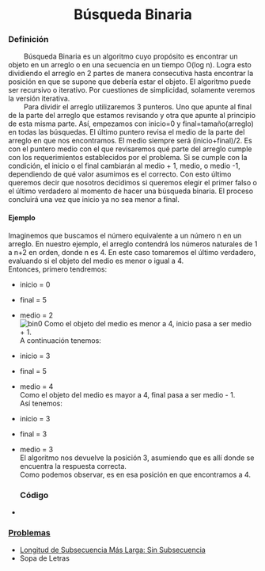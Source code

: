 <div align="center">

# Búsqueda Binaria    

 <div align="left">
 
 ### Definición  

&nbsp;&nbsp;&nbsp;&nbsp;&nbsp;&nbsp;&nbsp;&nbsp;Búsqueda Binaria es un algoritmo cuyo propósito es encontrar un objeto en un arreglo o en una secuencia en un tiempo O(log n). Logra esto dividiendo el arreglo en 2 partes de manera consecutiva hasta encontrar la posición en que se supone que debería estar el objeto. El algoritmo puede ser recursivo o iterativo. Por cuestiones de simplicidad, solamente veremos la versión iterativa.  
&nbsp;&nbsp;&nbsp;&nbsp;&nbsp;&nbsp;&nbsp;&nbsp;Para dividir el arreglo utilizaremos 3 punteros. Uno que apunte al final de la parte del arreglo que estamos revisando y otra que apunte al principio de esta misma parte. Así, empezamos con inicio=0 y final=tamaño(arreglo) en todas las búsquedas. El último puntero revisa el medio de la parte del arreglo en que nos encontramos. El medio siempre será (inicio+final)/2. Es con el puntero medio con el que revisaremos qué parte del arreglo cumple con los requerimientos establecidos por el problema. Si se cumple con la condición, el inicio o el final cambiarán al medio + 1, medio, o medio -1, dependiendo de qué valor asumimos es el correcto. Con esto último queremos decir que nosotros decidimos si queremos elegir el primer falso o el último verdadero al momento de hacer una búsqueda binaria. El proceso concluirá una vez que inicio ya no sea menor a final.

 #### Ejemplo  
 Imaginemos que buscamos el número equivalente a un número n en un arreglo. En nuestro ejemplo, el arreglo contendrá los números naturales de 1 a n+2 en orden, donde n es 4. En este caso tomaremos el último verdadero, evaluando si el objeto del medio es menor o igual a 4.  
 Entonces, primero tendremos:  
 * inicio = 0  
 * final = 5  
 * medio = 2  
 ![bin0](https://imgur.com/G9S3HC8.png)
 Como el objeto del medio es menor a 4, inicio pasa a ser medio + 1.  
 A continuación tenemos:  
 * inicio = 3 
 * final = 5  
 * medio = 4  
 Como el objeto del medio es mayor a 4, final pasa a ser medio - 1.  
 Así tenemos:  
 * inicio = 3  
 * final = 3  
 * medio = 3  
 El algoritmo nos devuelve la posición 3, asumiendo que es allí donde se encuentra la respuesta correcta.  
 Como podemos observar, es en esa posición en que encontramos a 4.  

   ### Código
  * []()  
  
  ### [Problemas]()  
  * [Longitud de Subsecuencia Más Larga: Sin Subsecuencia]()  
  * Sopa de Letras  
